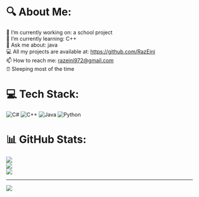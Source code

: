 # 🔍 About Me:
🔭 I’m currently working on: a school project<br>🌱 I’m currently learning: C++<br>💬 Ask me about: java<br>💻 All my projects are available at: https://github.com/RazEini<br>📫 How to reach me: razeini972@gmail.com<br>⏰ Sleeping most of the time


# 💻 Tech Stack:
![C#](https://img.shields.io/badge/c%23-%23239120.svg?style=for-the-badge&logo=csharp&logoColor=white) ![C++](https://img.shields.io/badge/c++-%2300599C.svg?style=for-the-badge&logo=c%2B%2B&logoColor=white) ![Java](https://img.shields.io/badge/java-%23ED8B00.svg?style=for-the-badge&logo=openjdk&logoColor=white) ![Python](https://img.shields.io/badge/python-3670A0?style=for-the-badge&logo=python&logoColor=ffdd54)
# 📊 GitHub Stats:
![](https://github-readme-stats.vercel.app/api?username=RazEini&theme=dark&hide_border=false&include_all_commits=false&count_private=false)<br/>
![](https://github-readme-streak-stats.herokuapp.com/?user=RazEini&theme=dark&hide_border=false)<br/>
![](https://github-readme-stats.vercel.app/api/top-langs/?username=RazEini&theme=dark&hide_border=false&include_all_commits=false&count_private=false&layout=compact)

---
[![](https://visitcount.itsvg.in/api?id=RazEini&icon=0&color=0)](https://visitcount.itsvg.in)

<!-- Proudly created with GPRM ( https://gprm.itsvg.in ) -->
